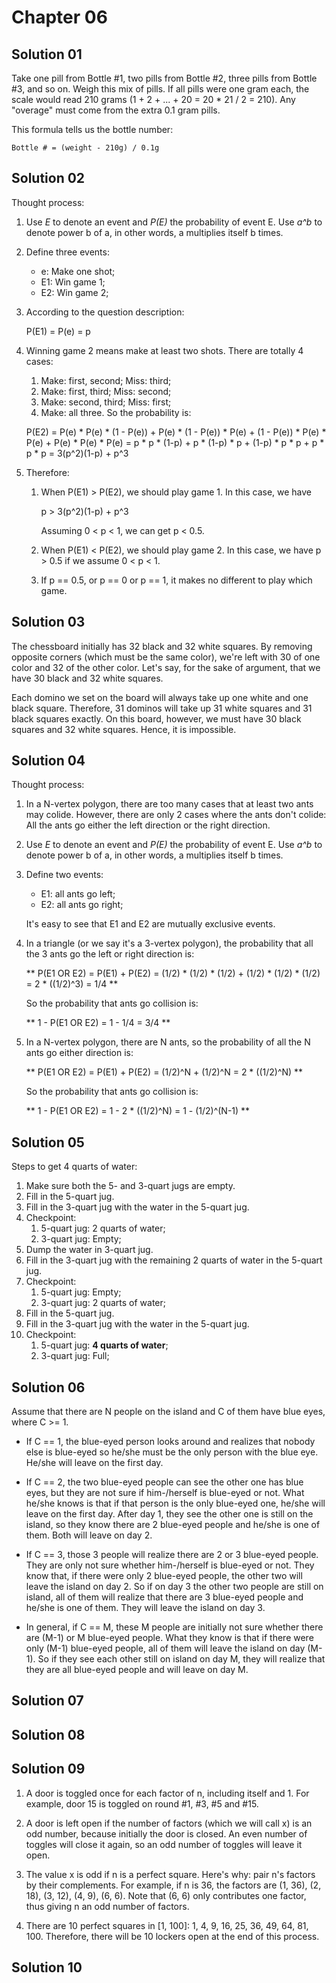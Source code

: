 # Chapter 06

## Solution 01

Take one pill from Bottle #1, two pills from Bottle #2, three pills from Bottle #3, and so on. Weigh this mix of pills. If all pills were one gram each, the scale would read 210 grams (1 + 2 + ... + 20 = 20 * 21 / 2 = 210). Any "overage" must come from the extra 0.1 gram pills.

This formula tells us the bottle number:

	Bottle # = (weight - 210g) / 0.1g

## Solution 02

Thought process:

1. Use *E* to denote an event and *P(E)* the probability of event E. Use *a^b* to denote power b of a, in other words, a multiplies itself b times.

2. Define three events:
	* e: Make one shot;
	* E1: Win game 1;
	* E2: Win game 2;

3. According to the question description:

	P(E1) = P(e) = p

4. Winning game 2 means make at least two shots. There are totally 4 cases:
	1. Make: first, second; Miss: third;
	2. Make: first, third; Miss: second;
	3. Make: second, third; Miss: first;
	4. Make: all three.
   So the probability is:

	P(E2) = P(e) * P(e) * (1 - P(e)) + P(e) * (1 - P(e)) * P(e) + (1 - P(e)) * P(e) * P(e) + P(e) * P(e) * P(e) = p * p * (1-p) + p * (1-p) * p + (1-p) * p * p + p * p * p = 3(p^2)(1-p) + p^3

5. Therefore:
	1. When P(E1) > P(E2), we should play game 1. In this case, we have
	
		p > 3(p^2)(1-p) + p^3
		
		Assuming 0 < p < 1, we can get p < 0.5.
	2. When P(E1) < P(E2), we should play game 2. In this case, we have p > 0.5 if we assume 0 < p < 1.
	3. If p == 0.5, or p == 0 or p == 1, it makes no different to play which game.


## Solution 03

The chessboard initially has 32 black and 32 white squares. By removing opposite corners (which must be the same color), we're left with 30 of one color and 32 of the other color. Let's say, for the sake of argument, that we have 30 black and 32 white squares.

Each domino we set on the board will always take up one white and one black square. Therefore, 31 dominos will take up 31 white squares and 31 black squares exactly. On this board, however, we must have 30 black squares and 32 white squares. Hence, it is impossible.

## Solution 04

Thought process:

1. In a N-vertex polygon, there are too many cases that at least two ants may colide. However, there are only 2 cases where the ants don't colide: All the ants go either the left direction or the right direction.

2. Use *E* to denote an event and *P(E)* the probability of event E. Use *a^b* to denote power b of a, in other words, a multiplies itself b times.

3. Define two events: 
	* E1: all ants go left; 
	* E2: all ants go right;

   It's easy to see that E1 and E2 are mutually exclusive events.

4. In a triangle (or we say it's a 3-vertex polygon), the probability that all the 3 ants go the left or right direction is: 

	** P(E1 OR E2) = P(E1) + P(E2) = (1/2) * (1/2) * (1/2) + (1/2) * (1/2) * (1/2) = 2 * ((1/2)^3) = 1/4 **
	
   So the probability that ants go collision is:
   
    ** 1 - P(E1 OR E2) = 1 - 1/4 = 3/4 **

5. In a N-vertex polygon, there are N ants, so the probability of all the N ants go either direction is:

	** P(E1 OR E2) = P(E1) + P(E2) = (1/2)^N + (1/2)^N = 2 * ((1/2)^N) **
	
   So the probability that ants go collision is:
   
    ** 1 - P(E1 OR E2) = 1 - 2 * ((1/2)^N) = 1 - (1/2)^(N-1) **

## Solution 05

Steps to get 4 quarts of water:

1. Make sure both the 5- and 3-quart jugs are empty.
2. Fill in the 5-quart jug.
3. Fill in the 3-quart jug with the water in the 5-quart jug.
4. Checkpoint: 
	1. 5-quart jug: 2 quarts of water;
	2. 3-quart jug: Empty;
5. Dump the water in 3-quart jug.
6. Fill in the 3-quart jug with the remaining 2 quarts of water in the 5-quart jug.
7. Checkpoint: 
 	1. 5-quart jug: Empty;
	2. 3-quart jug: 2 quarts of water;
8. Fill in the 5-quart jug.
9. Fill in the 3-quart jug with the water in the 5-quart jug.
10. Checkpoint: 
 	1. 5-quart jug: **4 quarts of water**;
	2. 3-quart jug: Full;

## Solution 06

Assume that there are N people on the island and C of them have blue eyes, where C >= 1.

* If C == 1, the blue-eyed person looks around and realizes that nobody else is blue-eyed so he/she must be the only person with the blue eye. He/she will leave on the first day.

* If C == 2, the two blue-eyed people can see the other one has blue eyes, but they are not sure if him-/herself is blue-eyed or not. What he/she knows is that if that person is the only blue-eyed one, he/she will leave on the first day. After day 1, they see the other one is still on the island, so they know there are 2 blue-eyed people and he/she is one of them. Both will leave on day 2.

* If C == 3, those 3 people will realize there are 2 or 3 blue-eyed people. They are only not sure whether him-/herself is blue-eyed or not. They know that, if there were only 2 blue-eyed people, the other two will leave the island on day 2. So if on day 3 the other two people are still on island, all of them will realize that there are 3 blue-eyed people and he/she is one of them. They will leave the island on day 3.

* In general, if C == M, these M people are initially not sure whether there are (M-1) or M blue-eyed people. What they know is that if there were only (M-1) blue-eyed people, all of them will leave the island on day (M-1). So if they see each other still on island on day M, they will realize that they are all blue-eyed people and will leave on day M.


## Solution 07


## Solution 08


## Solution 09

1. A door is toggled once for each factor of n, including itself and 1. For example, door 15 is toggled on round #1, #3, #5 and #15.

2. A door is left open if the number of factors (which we will call x) is an odd number, because initially the door is closed. An even number of toggles will close it again, so an odd number of toggles will leave it open.

3. The value x is odd if n is a perfect square. Here's why: pair n's factors by their complements. For example, if n is 36, the factors are (1, 36), (2, 18), (3, 12), (4, 9), (6, 6). Note that (6, 6) only contributes one factor, thus giving n an odd number of factors.

4. There are 10 perfect squares in [1, 100]: 1, 4, 9, 16, 25, 36, 49, 64, 81, 100. Therefore, there will be 10 lockers open at the end of this process.

## Solution 10


